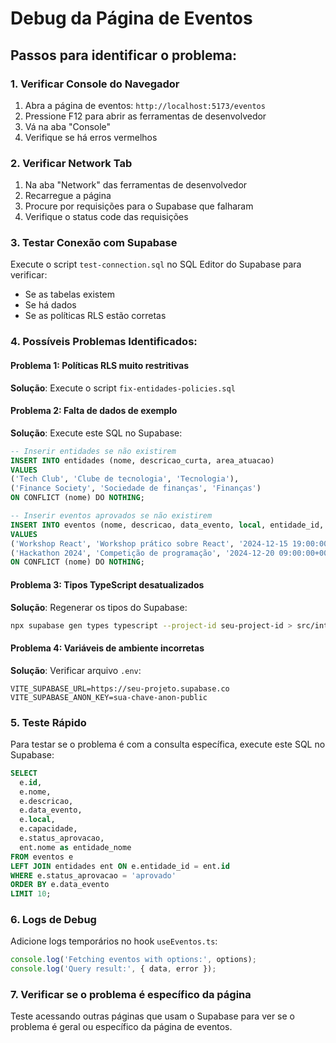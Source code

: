 # Debug da Página de Eventos

## Passos para identificar o problema:

### 1. Verificar Console do Navegador
1. Abra a página de eventos: `http://localhost:5173/eventos`
2. Pressione F12 para abrir as ferramentas de desenvolvedor
3. Vá na aba "Console"
4. Verifique se há erros vermelhos

### 2. Verificar Network Tab
1. Na aba "Network" das ferramentas de desenvolvedor
2. Recarregue a página
3. Procure por requisições para o Supabase que falharam
4. Verifique o status code das requisições

### 3. Testar Conexão com Supabase
Execute o script `test-connection.sql` no SQL Editor do Supabase para verificar:
- Se as tabelas existem
- Se há dados
- Se as políticas RLS estão corretas

### 4. Possíveis Problemas Identificados:

#### Problema 1: Políticas RLS muito restritivas
**Solução**: Execute o script `fix-entidades-policies.sql`

#### Problema 2: Falta de dados de exemplo
**Solução**: Execute este SQL no Supabase:
```sql
-- Inserir entidades se não existirem
INSERT INTO entidades (nome, descricao_curta, area_atuacao) 
VALUES 
('Tech Club', 'Clube de tecnologia', 'Tecnologia'),
('Finance Society', 'Sociedade de finanças', 'Finanças')
ON CONFLICT (nome) DO NOTHING;

-- Inserir eventos aprovados se não existirem
INSERT INTO eventos (nome, descricao, data_evento, local, entidade_id, capacidade, status_aprovacao) 
VALUES 
('Workshop React', 'Workshop prático sobre React', '2024-12-15 19:00:00+00', 'Lab 302', 1, 30, 'aprovado'),
('Hackathon 2024', 'Competição de programação', '2024-12-20 09:00:00+00', 'Auditório', 1, 100, 'aprovado')
ON CONFLICT (nome) DO NOTHING;
```

#### Problema 3: Tipos TypeScript desatualizados
**Solução**: Regenerar os tipos do Supabase:
```bash
npx supabase gen types typescript --project-id seu-project-id > src/integrations/supabase/types.ts
```

#### Problema 4: Variáveis de ambiente incorretas
**Solução**: Verificar arquivo `.env`:
```env
VITE_SUPABASE_URL=https://seu-projeto.supabase.co
VITE_SUPABASE_ANON_KEY=sua-chave-anon-public
```

### 5. Teste Rápido
Para testar se o problema é com a consulta específica, execute este SQL no Supabase:
```sql
SELECT 
  e.id,
  e.nome,
  e.descricao,
  e.data_evento,
  e.local,
  e.capacidade,
  e.status_aprovacao,
  ent.nome as entidade_nome
FROM eventos e
LEFT JOIN entidades ent ON e.entidade_id = ent.id
WHERE e.status_aprovacao = 'aprovado'
ORDER BY e.data_evento
LIMIT 10;
```

### 6. Logs de Debug
Adicione logs temporários no hook `useEventos.ts`:
```typescript
console.log('Fetching eventos with options:', options);
console.log('Query result:', { data, error });
```

### 7. Verificar se o problema é específico da página
Teste acessando outras páginas que usam o Supabase para ver se o problema é geral ou específico da página de eventos. 